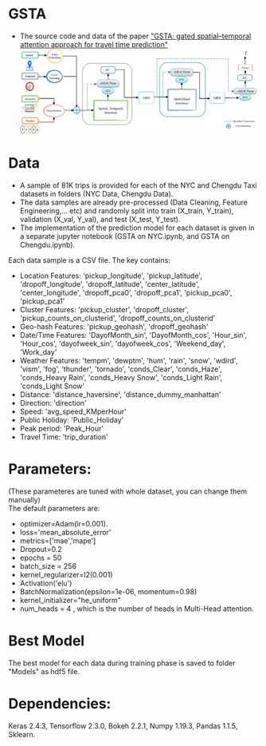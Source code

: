 # GSTA
- The source code and data of the paper ["GSTA: gated spatial–temporal attention approach for travel time prediction"](https://doi.org/10.1007/s00521-021-06560-z)
![Test Image 3](Images/Model_Architecture.png)

# Data
- A sample of 81K trips is provided for each of the NYC and Chengdu Taxi datasets in folders (NYC Data, Chengdu Data). 
- The data samples are already pre-processed (Data Cleaning, Feature Engineering,... etc) and randomly split into train (X_train, Y_train), validation (X_val, Y_val), and test (X_test, Y_test). 
- The implementation of the prediction model for each dataset is given in a separate jupyter notebook (GSTA on NYC.ipynb, and GSTA on Chengdu.ipynb).

Each data sample is a CSV file. The key contains: <br />
*  Location Features: 'pickup_longitude', 'pickup_latitude', 'dropoff_longitude', 'dropoff_latitude', 'center_latitude', 'center_longitude', 'dropoff_pca0', 'dropoff_pca1', 'pickup_pca0', 'pickup_pca1'
*  Cluster Features: 'pickup_cluster', 'dropoff_cluster', 'pickup_counts_on_clusterid', 'dropoff_counts_on_clusterid' 
*  Geo-hash Features: 'pickup_geohash', 'dropoff_geohash'
*  Date/Time Features: 'DayofMonth_sin', 'DayofMonth_cos', 'Hour_sin', 'Hour_cos', 'dayofweek_sin', 'dayofweek_cos', 'Weekend_day', 'Work_day'
*  Weather Features:  'tempm', 'dewptm', 'hum', 'rain', 'snow', 'wdird', 'vism', 'fog', 'thunder', 'tornado', 'conds_Clear', 'conds_Haze',
   'conds_Heavy Rain', 'conds_Heavy Snow', 'conds_Light Rain', 'conds_Light Snow'
*  Distance: 'distance_haversine', 'distance_dummy_manhattan'
*  Direction: 'direction'
*  Speed: 'avg_speed_KMperHour'
*  Public Holiday: 'Public_Holiday'
*  Peak period: 'Peak_Hour'
*  Travel Time: 'trip_duration'

# Parameters:
(These parameteres are tuned with whole dataset, you can change them manually)<br />
The default parameters are: <br />
- optimizer=Adam(lr=0.001).  
- loss='mean_absolute_error' 
- metrics=['mae','mape'] 
- Dropout=0.2 
- epochs = 50 
- batch_size = 256 
- kernel_regularizer=l2(0.001) 
- Activation('elu')
- BatchNormalization(epsilon=1e-06, momentum=0.98) 
- kernel_initializer="he_uniform"
- num_heads = 4  , which is the number of heads in Multi-Head attention. 

# Best Model
The best model for each data during training phase is saved to folder "Models" as hdf5 file.

# Dependencies:
Keras 2.4.3, Tensorflow 2.3.0, Bokeh 2.2.1, Numpy 1.19.3, Pandas 1.1.5, Sklearn.



